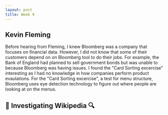 ```yaml
---
layout: post
title: Week 9
---
```


Kevin Fleming
---
Before hearing from Fleming, I knew Bloomberg was a company that focuses on financial data. However, I did not know that some of their customers depend on on Bloomberg tool to do their jobs. For example, the Bank of England had planned to sell government bonds but was unable to because Bloomberg was having issues. I found the "Card Sorting excercise" interesting as I had no knowledge in how companies perform product evaulations. For the "Card Sorting excercise", a test for menu structure, Bloomberg uses eye detection technology to figure out where people are looking at on the menus.

:mag_right: Investigating Wikipedia :mag:
---

